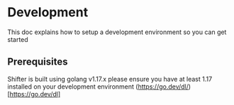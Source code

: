 # Development

This doc explains how to setup a development environment so you can get started


## Prerequisites

Shifter is built using golang v1.17.x please ensure you have at least 1.17 installed on your development environment (https://go.dev/dl/)[https://go.dev/dl]
